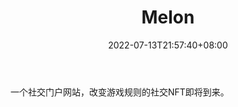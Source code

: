 ﻿---
weight: 
title: "Melon"
description: "社交网站的门户。The gateway to social Web3"
date: 2022-07-13T21:57:40+08:00
lastmod: 2022-07-13T16:45:40+08:00
draft: false
authors: ["june"]
featuredImage: "502.png"
link: "https://melon.ooo/"
tags: ["Melon","数字收藏品"]
categories: ["navigation"]
navigation: ["数字收藏品"]
lightgallery: true
toc: true
pinned: false
recommend: false
recommend1: false
---
一个社交门户网站，改变游戏规则的社交NFT即将到来。

